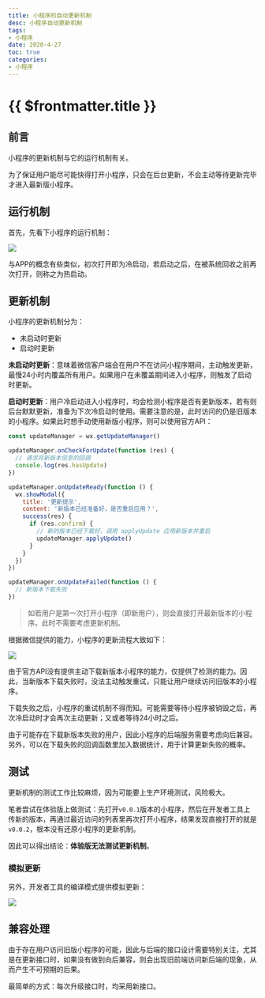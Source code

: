```yaml
---
title: 小程序的自动更新机制
desc: 小程序自动更新机制
tags: 
- 小程序
date: 2020-4-27
toc: true
categories:
- 小程序
---
```


# {{ $frontmatter.title }}

## 前言

小程序的更新机制与它的运行机制有关。

为了保证用户能尽可能快得打开小程序，只会在后台更新，不会主动等待更新完毕才进入最新版小程序。

<!-- more -->

## 运行机制

首先，先看下小程序的运行机制：

![](/update/work-flow.png)

与APP的概念有些类似，初次打开即为冷启动，若启动之后，在被系统回收之前再次打开，则称之为热启动。

## 更新机制

小程序的更新机制分为：

- 未启动时更新
- 启动时更新

**未启动时更新**：意味着微信客户端会在用户不在访问小程序期间，主动触发更新，最慢24小时内覆盖所有用户。如果用户在未覆盖期间进入小程序，则触发了启动时更新。

**启动时更新**：用户冷启动进入小程序时，均会检测小程序是否有更新版本，若有则后台默默更新，准备为下次冷启动时使用。需要注意的是，此时访问的仍是旧版本的小程序。如果此时想手动使用新版小程序，则可以使用官方API：

```js
const updateManager = wx.getUpdateManager()

updateManager.onCheckForUpdate(function (res) {
  // 请求完新版本信息的回调
  console.log(res.hasUpdate)
})

updateManager.onUpdateReady(function () {
  wx.showModal({
    title: '更新提示',
    content: '新版本已经准备好，是否重启应用？',
    success(res) {
      if (res.confirm) {
        // 新的版本已经下载好，调用 applyUpdate 应用新版本并重启
        updateManager.applyUpdate()
      }
    }
  })
})

updateManager.onUpdateFailed(function () {
  // 新版本下载失败
})
```

> 如若用户是第一次打开小程序（即新用户），则会直接打开最新版本的小程序。此时不需要考虑更新机制。

根据微信提供的能力，小程序的更新流程大致如下：

![](/update/update-logic.jpg)

由于官方API没有提供主动下载新版本小程序的能力，仅提供了检测的能力。因此，当新版本下载失败时，没法主动触发重试，只能让用户继续访问旧版本的小程序。

下载失败之后，小程序的重试机制不得而知。可能需要等待小程序被销毁之后，再次冷启动时才会再次主动更新；又或者等待24小时之后。

由于可能存在下载新版本失败的用户，因此小程序的后端服务需要考虑向后兼容。另外，可以在下载失败的回调函数里加入数据统计，用于计算更新失败的概率。

## 测试

更新机制的测试工作比较麻烦，因为可能要上生产环境测试，风险极大。

笔者尝试在体验版上做测试：先打开`v0.0.1`版本的小程序，然后在开发者工具上传新的版本，再通过最近访问的列表里再次打开小程序，结果发现直接打开的就是`v0.0.2`，根本没有还原小程序的更新机制。

因此可以得出结论：**体验版无法测试更新机制**。

### 模拟更新

另外，开发者工具的编译模式提供模拟更新：

![](/update/mock-update.jpg)

## 兼容处理

由于存在用户访问旧版小程序的可能，因此与后端的接口设计需要特别关注，尤其是在更新接口时，如果没有做到向后兼容，则会出现旧前端访问新后端的现象，从而产生不可预期的后果。

最简单的方式：每次升级接口时，均采用新接口。